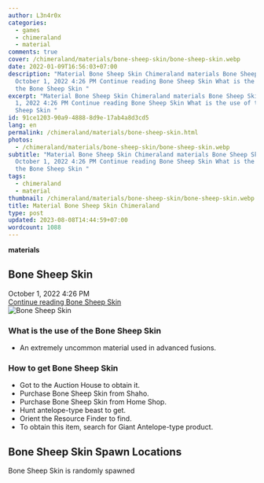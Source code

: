 ```yaml
---
author: L3n4r0x
categories:
  - games
  - chimeraland
  - material
comments: true
cover: /chimeraland/materials/bone-sheep-skin/bone-sheep-skin.webp
date: 2022-01-09T16:56:03+07:00
description: "Material Bone Sheep Skin Chimeraland materials Bone Sheep Skin
  October 1, 2022 4:26 PM Continue reading Bone Sheep Skin What is the use of
  the Bone Sheep Skin "
excerpt: "Material Bone Sheep Skin Chimeraland materials Bone Sheep Skin October
  1, 2022 4:26 PM Continue reading Bone Sheep Skin What is the use of the Bone
  Sheep Skin "
id: 91ce1203-90a9-4888-8d9e-17ab4a8d3cd5
lang: en
permalink: /chimeraland/materials/bone-sheep-skin.html
photos:
  - /chimeraland/materials/bone-sheep-skin/bone-sheep-skin.webp
subtitle: "Material Bone Sheep Skin Chimeraland materials Bone Sheep Skin
  October 1, 2022 4:26 PM Continue reading Bone Sheep Skin What is the use of
  the Bone Sheep Skin "
tags:
  - chimeraland
  - material
thumbnail: /chimeraland/materials/bone-sheep-skin/bone-sheep-skin.webp
title: Material Bone Sheep Skin Chimeraland
type: post
updated: 2023-08-08T14:44:59+07:00
wordcount: 1088
---
```


<link
  rel="stylesheet"
  href="https://rawcdn.githack.com/dimaslanjaka/Web-Manajemen/870a349/css/bootstrap-5-3-0-alpha3-wrapper.css"
/>
<section id="bootstrap-wrapper">
  <div data-bs-theme="dark">
    <div
      class="row g-0 border rounded overflow-hidden flex-md-row mb-4 shadow-sm position-relative bg-dark text-light"
    >
      <div class="col p-4 d-flex flex-column position-static">
        <strong class="d-inline-block mb-2 text-success">materials</strong>
        <h2 class="mb-0">Bone Sheep Skin</h2>
        <div class="mb-1 text-muted">October 1, 2022 4:26 PM</div>
        <a
          href="/chimeraland/materials/bone-sheep-skin.html"
          class="stretched-link d-none text-primary"
          >Continue reading Bone Sheep Skin</a
        >
      </div>
      <div class="col-auto d-none d-md-block d-lg-block">
        <img
          src="https://www.webmanajemen.com/chimeraland/materials/bone-sheep-skin/bone-sheep-skin.webp"
          alt="Bone Sheep Skin"
        />
      </div>
    </div>
    <div class="row">
      <div class="col-lg-6 col-12 mb-2">
        <div class="card">
          <div class="card-body">
            <h3 class="card-title">What is the use of the Bone Sheep Skin</h3>
            <div class="card-text">
              <ul>
                <li>
                  An extremely uncommon material used in advanced fusions.
                </li>
              </ul>
            </div>
          </div>
        </div>
      </div>
      <div class="col-lg-6 col-12 mb-2">
        <div class="card">
          <div class="card-body">
            <h3 class="card-title">How to get Bone Sheep Skin</h3>
            <div class="card-text">
              <ul>
                <li>Got to the Auction House to obtain it.</li>
                <li>Purchase Bone Sheep Skin from Shaho.</li>
                <li>Purchase Bone Sheep Skin from Home Shop.</li>
                <li>Hunt antelope-type beast to get.</li>
                <li>Orient the Resource Finder to find.</li>
                <li>
                  To obtain this item, search for Giant Antelope-type product.
                </li>
              </ul>
            </div>
          </div>
        </div>
      </div>
      <div class="col-12 mb-2">
        <h2>Bone Sheep Skin Spawn Locations</h2>
        <p>Bone Sheep Skin is randomly spawned</p>
      </div>
    </div>
  </div>
</section>